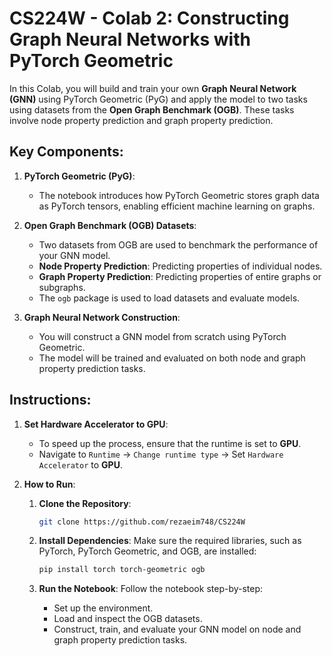 
# CS224W - Colab 2: Constructing Graph Neural Networks with PyTorch Geometric

In this Colab, you will build and train your own **Graph Neural Network (GNN)** using PyTorch Geometric (PyG) and apply the model to two tasks using datasets from the **Open Graph Benchmark (OGB)**. These tasks involve node property prediction and graph property prediction.

## Key Components:
1. **PyTorch Geometric (PyG)**:
   - The notebook introduces how PyTorch Geometric stores graph data as PyTorch tensors, enabling efficient machine learning on graphs.

2. **Open Graph Benchmark (OGB) Datasets**:
   - Two datasets from OGB are used to benchmark the performance of your GNN model.
   - **Node Property Prediction**: Predicting properties of individual nodes.
   - **Graph Property Prediction**: Predicting properties of entire graphs or subgraphs.
   - The `ogb` package is used to load datasets and evaluate models.

3. **Graph Neural Network Construction**:
   - You will construct a GNN model from scratch using PyTorch Geometric.
   - The model will be trained and evaluated on both node and graph property prediction tasks.

## Instructions:
1. **Set Hardware Accelerator to GPU**:
   - To speed up the process, ensure that the runtime is set to **GPU**.
   - Navigate to `Runtime` → `Change runtime type` → Set `Hardware Accelerator` to **GPU**.

2. **How to Run**:
   1. **Clone the Repository**:
      ```bash
      git clone https://github.com/rezaeim748/CS224W
      ```

   2. **Install Dependencies**:
      Make sure the required libraries, such as PyTorch, PyTorch Geometric, and OGB, are installed:
      ```bash
      pip install torch torch-geometric ogb
      ```

   3. **Run the Notebook**:
      Follow the notebook step-by-step:
      - Set up the environment.
      - Load and inspect the OGB datasets.
      - Construct, train, and evaluate your GNN model on node and graph property prediction tasks.
